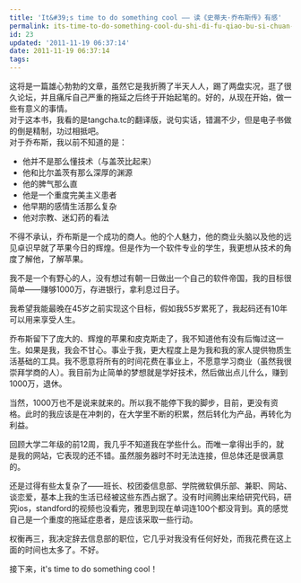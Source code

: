 ```yaml
---
title: 'It&#39;s time to do something cool —— 读《史蒂夫·乔布斯传》有感'
permalink: its-time-to-do-something-cool-du-shi-di-fu-qiao-bu-si-chuan-you-gan
id: 23
updated: '2011-11-19 06:37:14'
date: 2011-11-19 06:37:14
tags:
---
```


<p>这将是一篇雄心勃勃的文章，虽然它是我折腾了半天人人，踢了两盘实况，逛了很久论坛，并且痛斥自己严重的拖延之后终于开始起笔的。好的，从现在开始，做一些有意义的事情。<br />
对于这本书，我看的是tangcha.tc的翻译版，说句实话，错漏不少，但是电子书做的倒是精制，功过相抵吧。<br />
对于乔布斯，我以前不知道的是：</p>
<ul>
<li>他并不是那么懂技术（与盖茨比起来）</li>
<li>他和比尔盖茨有那么深厚的渊源</li>
<li>他的脾气那么直</li>
<li>他是一个重度完美主义患者</li>
<li>他早期的感情生活那么复杂</li>
<li>他对宗教、迷幻药的看法</li>
</ul>
<p>不得不承认，乔布斯是一个成功的商人。他的个人魅力，他的商业头脑以及他的远见卓识早就了苹果今日的辉煌。但是作为一个软件专业的学生，我更想从技术的角度了解他，了解苹果。</p>
<p>我不是一个有野心的人，没有想过有朝一日做出一个自己的软件帝国，我的目标很简单——赚够1000万，存进银行，拿利息过日子。</p>
<p>我希望我能最晚在45岁之前实现这个目标，假如我55岁累死了，我起码还有10年可以用来享受人生。</p>
<p>乔布斯留下了庞大的、辉煌的苹果和皮克斯走了，我不知道他有没有后悔过这一生。如果是我，我会不甘心。事业于我，更大程度上是为我和我的家人提供物质生活基础的工具。我不愿意将所有的时间花费在事业上，不愿意学习商业（虽然我很崇拜学商的人）。我目前为止简单的梦想就是学好技术，然后做出点儿什么，赚到1000万，退休。</p>
<p>当然，1000万也不是说来就来的。所以我不能停下我的脚步，目前，更没有资格。此时的我应该是在冲刺的，在大学里不断的积累，然后转化为产品，再转化为利益。</p>
<p>回顾大学二年级的前12周，我几乎不知道我在学些什么。而唯一拿得出手的，就是我的网站，它表现的还不错。虽然服务器时不时无法连接，但总体还是很满意的。</p>
<p>还是过得有些太复杂了——班长、校团委信息部、学院微软俱乐部、兼职、网站、谈恋爱，基本上我的生活已经被这些东西占据了。没有时间腾出来给研究代码，研究ios，standford的视频也没看完，雅思到现在单词连100个都没背到。真的感觉自己是一个重度的拖延症患者，是应该采取一些行动。</p>
<p>权衡再三，我决定辞去信息部的职位，它几乎对我没有任何好处，而我花费在这上面的时间也太多了。不好。</p>
<p>接下来，it's time to do something cool！</p>
